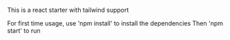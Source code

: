 This is a react starter with tailwind support

For first time usage, use 'npm install' to install the dependencies
Then 'npm start' to run
